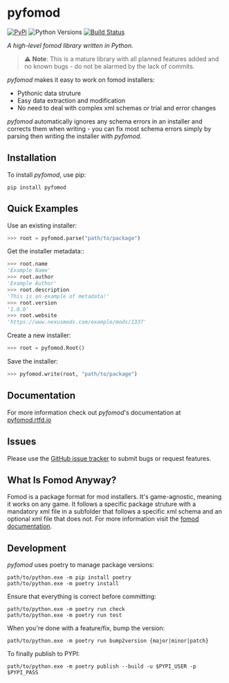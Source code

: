 # pyfomod

[![PyPi](https://img.shields.io/pypi/v/pyfomod.svg?style=flat-square&label=PyPI)](https://pypi.org/project/pyfomod/)
![Python Versions](https://img.shields.io/pypi/pyversions/pyfomod.svg?style=flat-square&label=Python%20Versions)
[![Build Status](https://img.shields.io/endpoint.svg?url=https%3A%2F%2Factions-badge.atrox.dev%2FGandaG%2Fpyfomod%2Fbadge%3Fref%3Dmaster&style=flat-square)](https://actions-badge.atrox.dev/GandaG/pyfomod/goto?ref=master)

*A high-level fomod library written in Python.*

> :warning: **Note**: This is a mature library with all planned features added and no known bugs - do not be alarmed by the lack of commits.

*pyfomod* makes it easy to work on fomod installers:

- Pythonic data struture
- Easy data extraction and modification
- No need to deal with complex xml schemas or trial and error changes

*pyfomod* automatically ignores any schema errors in an installer and corrects them
when writing - you can fix most schema errors simply by parsing then writing the
installer with *pyfomod*.

## Installation

To install *pyfomod*, use pip:

    pip install pyfomod

## Quick Examples

Use an existing installer:

``` python
>>> root = pyfomod.parse("path/to/package")
```

Get the installer metadata::

``` python
>>> root.name
'Example Name'
>>> root.author
'Example Author'
>>> root.description
'This is an example of metadata!'
>>> root.version
'1.0.0'
>>> root.website
'https://www.nexusmods.com/example/mods/1337'
```

Create a new installer:

``` python
>>> root = pyfomod.Root()
```

Save the installer:

``` python
>>> pyfomod.write(root, "path/to/package")
```

## Documentation

For more information check out *pyfomod*'s documentation at [pyfomod.rtfd.io](https://pyfomod.rtfd.io)

## Issues

Please use the [GitHub issue tracker](https://github.com/GandaG/pyfomod/issues)
to submit bugs or request features.

## What Is Fomod Anyway?

Fomod is a package format for mod installers. It's game-agnostic, meaning it
works on any game. It follows a specific package struture with a mandatory
xml file in a subfolder that follows a specific xml schema and an optional
xml file that does not. For more information visit the
[fomod documentation](https://github.com/GandaG/fomod-docs).

## Development

*pyfomod* uses poetry to manage package versions:

    path/to/python.exe -m pip install poetry
    path/to/python.exe -m poetry install

Ensure that everything is correct before committing:

    path/to/python.exe -m poetry run check
    path/to/python.exe -m poetry run test

When you're done with a feature/fix, bump the version:

    path/to/python.exe -m poetry run bump2version {major|minor|patch}

To finally publish to PYPI:

    path/to/python.exe -m poetry publish --build -u $PYPI_USER -p $PYPI_PASS
